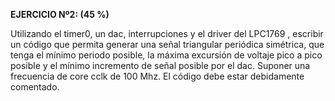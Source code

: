 **EJERCICIO Nº2: (45 %)**

Utilizando el timer0, un dac, interrupciones y el driver del LPC1769 , escribir un código que permita generar una señal triangular periódica simétrica, que tenga el mínimo periodo posible, la máxima excursión de voltaje pico a pico posible y el mínimo incremento de señal posible por el dac. Suponer una frecuencia de core cclk de 100 Mhz. El código debe estar debidamente comentado.